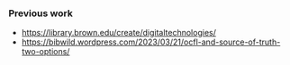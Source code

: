 ### Previous work

- https://library.brown.edu/create/digitaltechnologies/
- https://bibwild.wordpress.com/2023/03/21/ocfl-and-source-of-truth-two-options/